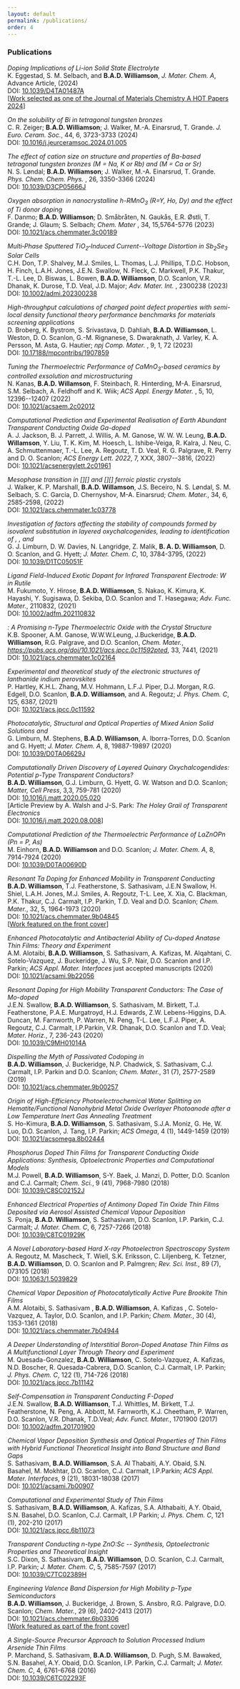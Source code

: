```yaml
---
layout: default
permalink: /publications/
order: 4
---
```


### Publications



 *Doping Implications of Li-ion Solid State Electrolyte*\
K. Eggestad, S. M. Selbach, and **B.A.D. Williamson**, *J. Mater. Chem.
A*, Advance Article, (2024)\
DOI: [10.1039/D4TA01487A](https://doi.org/10.1039/D4TA01487A)\
[[Work selected as one of the Journal of Materials Chemistry A HOT
Papers
2024](https://pubs.rsc.org/en/journals/articlecollectionlanding?sercode=ta&themeid=69df54bb-c661-4caf-9b0b-a87a99029bb7)]


*On the solubility of Bi in tetragonal tungsten bronzes*\
C. R. Zeiger; **B.A.D. Williamson**; J. Walker, M.-A. Einarsrud, T.
Grande. *J. Euro. Ceram. Soc.*, 44, 6, 3723-3733 (2024)\
DOI:
[10.1016/j.jeurceramsoc.2024.01.005](https://doi.org/10.1016/j.jeurceramsoc.2024.01.005)


*The effect of cation size on structure and properties of Ba-based
tetragonal tungsten bronzes (M = Na, K or Rb) and (M = Ca or Sr)*\
N. S. Løndal; **B.A.D. Williamson**; J. Walker, M.-A. Einarsrud, T.
Grande. *Phys. Chem. Chem. Phys.* , 26, 3350-3366 (2024)\
DOI: [10.1039/D3CP05666J](https://doi.org/10.1039/D3CP05666J)


*Oxygen absorption in nanocrystalline h-RMnO$_3$ (R=Y, Ho, Dy) and the
effect of Ti donor doping*\
F. Danmo; **B.A.D. Williamson**; D. Småbråten, N. Gaukås, E.R. Østli, T.
Grande; J. Glaum; S. Selbach; *Chem. Mater* , 34, 15,5764-5776 (2023)\
DOI:
[10.1021/acs.chemmater.3c00189](https://doi.org/10.1021/acs.chemmater.3c00189)


*Multi‐Phase Sputtered TiO$_2$‐Induced Current--Voltage Distortion in
Sb$_2$Se$_3$ Solar Cells*\
C.H. Don, T.P. Shalvey, M.J. Smiles, L. Thomas, L.J. Phillips, T.D.C.
Hobson, H. Finch, L.A.H. Jones, J.E.N. Swallow, N. Fleck, C. Markwell,
P.K. Thakur, T.-L. Lee, D. Biswas, L. Bowen, **B.A.D. Williamson**, D.O.
Scanlon, V.R. Dhanak, K. Durose, T.D. Veal, J.D. Major; *Adv. Mater.
Int.* , 2300238 (2023)\
DOI: [10.1002/admi.202300238](https://doi.org/10.1002/admi.202300238)


*High-throughput calculations of charged point defect properties with
semi-local density functional theory performance benchmarks for
materials screening applications*\
D. Broberg, K. Bystrom, S. Srivastava, D. Dahliah, **B.A.D.
Williamson**, L. Weston, D. O. Scanlon, G.-M. Rignanese, S. Dwaraknath,
J. Varley, K. A. Persson, M. Asta, G. Hautier; *npj Comp. Mater.* , 9,
1, 72 (2023)\
DOI:
[10.17188/mpcontribs/1907859](https://doi.org/10.17188/mpcontribs/1907859)


*Tuning the Thermoelectric Performance of CaMnO$_3$-based ceramics by
controlled exsolution and microstructuring*\
N. Kanas, **B.A.D. Willamson**, F. Steinbach, R. Hinterding, M-A.
Einarsrud, S.M. Selbach, A. Feldhoff and K. Wiik; *ACS Appl. Energy
Mater.* , 5, 10, 12396--12407 (2022)\
DOI: [10.1021/acsaem.2c02012](https://doi.org/10.1021/acsaem.2c02012)


*Computational Prediction and Experimental Realisation of Earth Abundant
Transparent Conducting Oxide Ga-doped*\
A. J. Jackson, B. J. Parrett, J. Willis, A. M. Ganose, W. W. W. Leung,
**B.A.D. Willamson**, Y. Liu, T. K. Kim, M. Hoesch, L. Ishibe-Veiga, R.
Kalra, J. Neu, C. A. Schmuttenmaer, T.-L. Lee, A. Regoutz, T. D. Veal,
R. G. Palgrave, R. Perry and D. O. Scanlon; *ACS Energy Lett. 2022*, 7,
XXX, 3807--3816, (2022)\
DOI:
[10.1021/acsenergylett.2c01961](https://doi.org/10.1021/acsenergylett.2c01961)


*Mesophase transition in \[\]\[\] and \[\]\[\] ferroic plastic
crystals*\
J. Walker, K. P. Marshall, **B.A.D. Willamson**, J.S. Beceiro, N. S.
Løndal, S. M. Selbach, S. C. Garcia, D. Chernyshov, M-A. Einarsrud;
*Chem. Mater.*, 34, 6, 2585-2598, (2022)\
DOI:
[10.1021/acs.chemmater.1c03778](https://doi.org/10.1021/acs.chemmater.1c03778)


*Investigation of factors affecting the stability of compounds formed by
isovalent substitution in layered oxychalcogenides, leading to
identification of , , and*\
G. J. Limburn, D. W. Davies, N. Langridge, Z. Malik, **B. A. D.
Williamson**, D. O. Scanlon, and G. Hyett; *J. Mater. Chem. C*, 10,
3784-3795, (2022)\
DOI: [10.1039/D1TC05051F](https://doi.org/10.1039/D1TC05051F)


*Ligand Field-Induced Exotic Dopant for Infrared Transparent Electrode:
W in Rutile*\
M. Fukumoto, Y. Hirose, **B.A.D. Williamson**, S. Nakao, K. Kimura, K.
Hayashi, Y. Sugisawa, D. Sekiba, D.O. Scanlon and T. Hasegawa; *Adv.
Func. Mater.*, 2110832, (2021)\
DOI: [10.1002/adfm.202110832](https://doi.org/10.1002/adfm.202110832)


*: A Promising n-Type Thermoelectric Oxide with the Crystal Structure*\
K.B. Spooner, A.M. Ganose, W.W.W.Leung, J.Buckeridge, **B.A.D.
Williamson**, R.G. Palgrave, and D.O. Scanlon, *Chem. Mater.*,
*https://pubs.acs.org/doi/10.1021/acs.jpcc.0c11592pted*, 33, 7441,
(2021)\
DOI:
[10.1021/acs.chemmater.1c02164](https://pubs.acs.org/doi/10.1021/acs.chemmater.1c02164)


*Experimental and theoretical study of the electronic structures of
lanthanide indium perovskites*\
P. Hartley, K.H.L. Zhang, M.V. Hohmann, L.F.J. Piper, D.J. Morgan, R.G.
Edgell, D.O. Scanlon, **B.A.D. Williamson**, and A. Regoutz; *J. Phys.
Chem. C*, 125, 6387, (2021)\
DOI:
[10.1021/acs.jpcc.0c11592](https://pubs.acs.org/doi/10.1021/acs.jpcc.0c11592)


*Photocatalytic, Structural and Optical Properties of Mixed Anion Solid
Solutions and*\
G. Limburn, M. Stephens, **B.A.D. Williamson**, A. Iborra-Torres, D.O.
Scanlon and G. Hyett; *J. Mater. Chem. A*, 8, 19887-19897 (2020)\
DOI: [10.1039/D0TA06629J](https://doi.org/10.1039/D0TA06629J)


*Computationally Driven Discovery of Layered Quinary Oxychalcogendides:
Potential p-Type Transparent Conductors?*\
**B.A.D. Williamson**, G.J. Limburn, G. Hyett, G. W. Watson and D.O.
Scanlon; *Matter, Cell Press*, 3,3, 759-781 (2020)\
DOI:
[10.1016/j.matt.2020.05.020](https://doi.org/10.1016/j.matt.2020.05.020)\
[Article Preview by A. Walsh and J-S. Park: *The Holey Grail of
Transparent Electronics*\
DOI:
[10.1016/j.matt.2020.08.008](https://doi.org/10.1016/j.matt.2020.08.008)]


*Computational Prediction of the Thermoelectric Performance of LaZnOPn
(Pn = P, As)*\
M. Einhorn, **B.A.D. Williamson** and D.O. Scanlon; *J. Mater. Chem. A*,
8, 7914-7924 (2020)\
DOI: [10.1039/D0TA00690D](https://doi.org/10.1039/D0TA00690D)


*Resonant Ta Doping for Enhanced Mobility in Transparent Conducting*\
**B.A.D. Williamson**, T.J. Featherstone, S. Sathasivam, J.E.N Swallow,
H. Shiel, L.A.H. Jones, M.J. Smiles, A. Regoutz, T-L. Lee, X. Xia, C.
Blackman, P.K. Thakur, C.J. Carmalt, I.P. Parkin, T.D. Veal and D.O.
Scanlon; *Chem. Mater.*, 32, 5, 1964-1973 (2020)\
DOI:
[10.1021/acs.chemmater.9b04845](https://pubs.acs.org/doi/10.1021/acs.chemmater.9b04845)\
[[Work featured on the front
cover](https://pubs.acs.org/pb-assets/images/_journalCovers/cmatex/cmatex_v032i005-3.jpg?0.9406054396737598)]


*Enhanced Photocatalytic and Antibacterial Ability of Cu-doped Anatase
Thin Films: Theory and Experiment*\
A.M. Alotaibi, **B.A.D. Williamson**, S. Sathasivam, A. Kafizas, M.
Alqahtani, C. Sotelo-Vazquez, J. Buckeridge, J. Wu, S.P. Nair, D.O.
Scanlon and I.P. Parkin; *ACS Appl. Mater. Interfaces* just accepted
manuscripts (2020)\
DOI:
[10.1021/acsami.9b22056](https://pubs.acs.org/doi/abs/10.1021/acsami.9b22056)


*Resonant Doping for High Mobility Transparent Conductors: The Case of
Mo-doped*\
J.E.N. Swallow, **B.A.D. Williamson**, S. Sathasivam, M. Birkett, T.J.
Featherstone, P.A.E. Murgatroyd, H.J. Edwards, Z.W. Lebens-Higgins, D.A.
Duncan, M. Farnworth, P. Warren, N. Peng, T-L. Lee, L.F.J. Piper, A.
Regoutz, C.J. Carmalt, I.P.Parkin, V.R. Dhanak, D.O. Scanlon and T.D.
Veal; *Mater. Horiz.*, 7, 236-243 (2020)\
DOI:
[10.1039/C9MH01014A](https://pubs.rsc.org/en/content/articlelanding/2019/mh/c9mh01014a#!divAbstract)


*Dispelling the Myth of Passivated Codoping in*\
**B.A.D. Williamson**, J. Buckeridge, N.P. Chadwick, S. Sathasivam, C.J.
Carmalt, I.P. Parkin and D.O. Scanlon; *Chem. Mater.*, 31 (7), 2577-2589
(2019)\
DOI:
[10.1021/acs.chemmater.9b00257](https://pubs.acs.org/doi/10.1021/acs.chemmater.9b00257#)


*Origin of High-Efficiency Photoelectrochemical Water Splitting on
Hematite/Functional Nanohybrid Metal Oxide Overlayer Photoanode after a
Low Temperature Inert Gas Annealing Treatment*\
S. Ho-Kimura, **B.A.D. Williamson**, S. Sathasivam, S.J.A. Moniz, G. He,
W. Luo, D.O. Scanlon, J. Tang, I.P. Parkin; *ACS Omega*, 4 (1),
1449-1459 (2019)\
DOI:
[10.1021/acsomega.8b02444](https://pubs.acs.org/doi/abs/10.1021/acsomega.8b02444)


*Phosphorus Doped Thin Films for Transparent Conducting Oxide
Applications: Synthesis, Optoelectronic Properties and Computational
Models*\
M.J. Powell, **B.A.D. Williamson**, S-Y. Baek, J. Manzi, D. Potter, D.O.
Scanlon and C.J. Carmalt; *Chem. Sci.*, 9 (41), 7968-7980 (2018)\
DOI:
[10.1039/C8SC02152J](https://pubs.rsc.org/en/content/articlelanding/2018/sc/c8sc02152j#!divAbstract)


*Enhanced Electrical Properties of Antimony Doped Tin Oxide Thin Films
Deposited via Aerosol Assisted Chemical Vapour Deposition*\
S. Ponja, **B.A.D. Williamson**, S. Sathasivam, D.O. Scanlon, I.P.
Parkin, C.J. Carmalt; *J. Mater. Chem. C*, 6, 7257-7266 (2018)\
DOI:
[10.1039/C8TC01929K](https://pubs.rsc.org/en/content/articlehtml/2018/tc/c8tc01929k)


*A Novel Laboratory-based Hard X-ray Photoelectron Spectroscopy System*\
A. Regoutz, M. Mascheck, T. Wiell, S.K. Eriksson, C. Liljenberg, K.
Tetzner, **B.A.D. Williamson**, D. O. Scanlon and P. Palmgren; *Rev.
Sci. Inst.*, 89 (7), 073105 (2018)\
DOI:
[10.1063/1.5039829](https://aip.scitation.org/doi/abs/10.1063/1.5039829)


*Chemical Vapor Deposition of Photocatalytically Active Pure Brookite
Thin Films*\
A.M. Alotaibi, S. Sathasivam , **B.A.D. Williamson**, A. Kafizas , C.
Sotelo-Vazquez, A. Taylor, D.O. Scanlon, and I.P. Parkin; *Chem.
Mater.*, 30 (4), 1353-1361 (2018)\
DOI:
[10.1021/acs.chemmater.7b04944](https://pubs.acs.org/doi/abs/10.1021/acs.chemmater.7b04944)


*A Deeper Understanding of Interstitial Boron-Doped Anatase Thin Films
as A Multifunctional Layer Through Theory and Experiment*\
M. Quesada-Gonzalez, **B.A.D. Williamson**, C. Sotelo-Vazquez, A.
Kafizas, N.D. Boscher, R. Quesada-Cabrera, D.O. Scanlon, C.J. Carmalt,
I.P. Parkin; *J. Phys. Chem. C*, 122 (1), 714-726 (2018)\
DOI:
[10.1021/acs.jpcc.7b11142](http://pubs.acs.org/doi/abs/10.1021/acs.jpcc.7b11142)


*Self-Compensation in Transparent Conducting F-Doped*\
J.E.N. Swallow, **B.A.D. Williamson**, T.J. Whittles, M. Birkett, T.J.
Featherstone, N. Peng, A. Abbott, M. Farnworth, K.J. Cheetham, P.
Warren, D.O. Scanlon, V.R. Dhanak, T.D.Veal; *Adv. Funct. Mater.*,
1701900 (2017)\
DOI:
[10.1002/adfm.201701900](http://onlinelibrary.wiley.com/doi/10.1002/adfm.201701900/abstract)


*Chemical Vapor Deposition Synthesis and Optical Properties of Thin
Films with Hybrid Functional Theoretical Insight into Band Structure and
Band Gaps*\
S. Sathasivam, **B.A.D. Williamson**, S.A. Al Thabaiti, A.Y. Obaid, S.N.
Basahel, M. Mokhtar, D.O. Scanlon, C.J. Carmalt, I.P.Parkin; *ACS Appl.
Mater. Interfaces*, 9 (21), 18031-18038 (2017)\
DOI:
[10.1021/acsami.7b00907](http://pubs.acs.org/doi/abs/10.1021/acsami.7b00907)


*Computational and Experimental Study of Thin Films*\
S. Sathasivam, **B.A.D. Williamson**, A. Kafizas, S.A. Althabaiti, A.Y.
Obaid, S.N. Basahel, D.O. Scanlon, C.J. Carmalt, I.P Parkin; *J. Phys.
Chem. C*, 121 (1), 202-210 (2017)\
DOI:
[10.1021/acs.jpcc.6b11073](http://pubs.acs.org/doi/abs/10.1021/acs.jpcc.6b11073?mi=aayia761&af=R&AllField=nano&target=default&targetTab=std)


*Transparent Conducting n-type ZnO:Sc -- Synthesis, Optoelectronic
Properties and Theoretical Insight*\
S.C. Dixon, S. Sathasivam, **B.A.D. Williamson**, D.O. Scanlon, C.J.
Carmalt, I.P. Parkin; *J. Mater. Chem. C*, 5, 7585-7597 (2017)\
DOI:
[10.1039/C7TC02389H](http://pubs.rsc.org/en/content/articlelanding/2017/tc/c7tc02389h#!divAbstract)


*Engineering Valence Band Dispersion for High Mobility p-Type
Semiconductors*\
**B.A.D. Williamson**, J. Buckeridge, J. Brown, S. Ansbro, R.G.
Palgrave, D.O. Scanlon; *Chem. Mater.*, 29 (6), 2402-2413 (2017)\
DOI:
[10.1021/acs.chemmater.6b03306](http://pubs.acs.org/doi/abs/10.1021/acs.chemmater.6b03306)\
[[Work featured as part of the front
cover](https://pubs.acs.org/pb-assets/images/_journalCovers/cmatex/cmatex_v029i006.jpg?0.8333471233826957)]


*A Single-Source Precursor Approach to Solution Processed Indium
Arsenide Thin Films*\
P. Marchand, S. Sathasivam, **B.A.D. Williamson**, D. Pugh, S.M.
Bawaked, S.N. Basahel, A.Y. Obaid, D.O. Scanlon, I.P. Parkin, C.J.
Carmalt; *J. Mater. Chem. C*, 4, 6761-6768 (2016)\
DOI:
[10.1039/C6TC02293F](http://pubs.rsc.org/en/content/articlelanding/2016/tc/c6tc02293f#!divAbstract)
